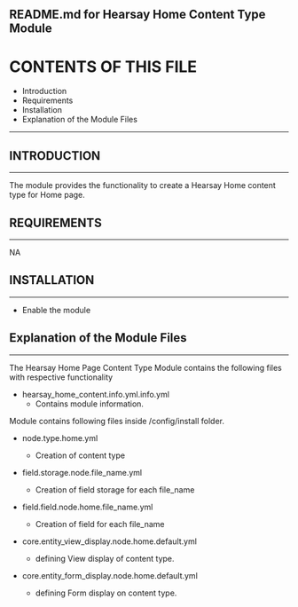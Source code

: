 README.md for Hearsay Home Content Type Module
-------------------------------------

# CONTENTS OF THIS FILE

  - Introduction
  - Requirements
  - Installation
  - Explanation of the Module Files

---------------------

## INTRODUCTION
------------

The module provides the functionality to create a Hearsay Home content type for Home page.



## REQUIREMENTS
------------

NA


## INSTALLATION
------------

- Enable the module


## Explanation of the Module Files
--------------------------------

The Hearsay Home Page Content Type Module contains the following files with respective functionality

- hearsay_home_content.info.yml.info.yml
  - Contains module information.


Module contains following files inside /config/install folder.

- node.type.home.yml
  - Creation of content type

- field.storage.node.file_name.yml
  - Creation of field storage for each file_name
    
- field.field.node.home.file_name.yml
  - Creation of field for each file_name

- core.entity_view_display.node.home.default.yml
  - defining View display of content type.

- core.entity_form_display.node.home.default.yml
  - defining Form display on content type.